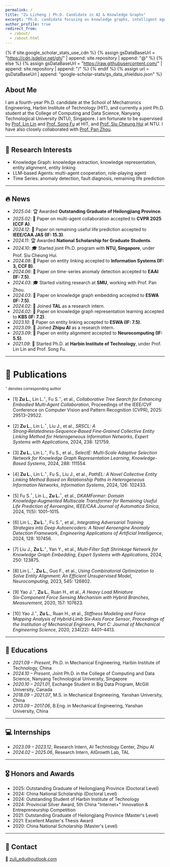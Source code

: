 ```yaml
---
permalink: /
title: "Zu Lizheng | Ph.D. Candidate in AI & Knowledge Graphs"
excerpt: "Ph.D. candidate focusing on knowledge graphs, intelligent agents, LLMs, and time series modeling."
author_profile: true
redirect_from: 
  - /about/
  - /about.html
---
```


{% if site.google_scholar_stats_use_cdn %}
{% assign gsDataBaseUrl = "https://cdn.jsdelivr.net/gh/" | append: site.repository | append: "@" %}
{% else %}
{% assign gsDataBaseUrl = "https://raw.githubusercontent.com/" | append: site.repository | append: "/" %}
{% endif %}
{% assign url = gsDataBaseUrl | append: "google-scholar-stats/gs_data_shieldsio.json" %}

## About Me
<span class='anchor' id='about-me'></span>

I am a fourth-year Ph.D. candidate at the School of Mechatronics Engineering, Harbin Institute of Technology (HIT), and currently a joint Ph.D. student at the College of Computing and Data Science, Nanyang Technological University (NTU), Singapore.
I am fortunate to be supervised by <a href="https://homepage.hit.edu.cn/linlin?lang=zh">Prof. Lin Lin</a> and <a href="https://homepage.hit.edu.cn/fusong?lang=zh">Prof. Song Fu</a> at HIT, and <a href="https://personal.ntu.edu.sg/asschui/">Prof. Siu Cheung Hui</a> at NTU. I have also closely collaborated with <a href="https://panzhous.github.io/">Prof. Pan Zhou</a>.

---

<span id="-interests"></span>
## 🤖 Research Interests
- Knowledge Graph: knowledge extraction, knowledge representation, entity alignment, entity linking   
- LLM-based Agents: multi-agent cooperation, role-playing agent
- Time Series: anomaly detection, fault diagnosis, remaining life prediction

---

<span id="-news"></span>
## 🔥 News
- *2025.04*: 🏆 Awarded **Outstanding Graduate of Heilongjiang Province**.  
- *2025.02*: 📝 Paper on multi-agent collaboration accepted to **CVPR 2025 (CCF A)**.  
- *2024.12*: 📄 Paper on remaining useful life prediction accepted to **IEEE/CAA JAS (IF: 15.3)**.
- *2024.11*: 🏆 Awarded **National Scholarship for Graduate Students**.  
- *2024.10*: 🎓 Started joint Ph.D. program with **NTU, Singapore**, under Prof. Siu Cheung Hui.
- *2024.08*: 📄 Paper on entity linking accepted to **Information Systems (IF: 3, CCF B)**.  
- *2024.06*: 📄 Paper on time-series anomaly detection accepted to **EAAI (IF: 7.5)**.  
- *2024.03*: 🎓 Started visiting research at **SMU**, working with Prof. Pan Zhou.  
- *2024.03*: 📄 Paper on knowledge graph embedding accepted to **ESWA (IF: 7.5)**.  
- *2024.02*: 💼 Joined **TAL** as a research intern.  
- *2024.02*: 📄 Paper on knowledge graph representation learning accepted to **KBS (IF: 7.2)**.  
- *2023.10*: 📄 Paper on entity linking accepted to **ESWA (IF: 7.5)**.  
- *2023.09*: 💼 Joined **Zhipu AI** as a research intern. 
- *2023.09*: 📄 Paper on entity alignment accepted to **Neurocomputing (IF: 5.5)**.  
- *2021.09*: 🚀 Started Ph.D. at **Harbin Institute of Technology**, under Prof. Lin Lin and Prof. Song Fu.  

---

[//]: # (<div class='paper-box'><div class='paper-box-image'><div><div class="badge">CVPR 2025</div><img src='images/500x300.png' alt="cots" width="100%"></div></div>)

[//]: # (<div class='paper-box-text' markdown="1">)

[//]: # ()
[//]: # (**Collaborative Tree Search for Enhancing Embodied Multi-Agent Collaboration**  )

[//]: # (Zu Lizheng, et al.  )

[//]: # ([**Paper**]&#40;#&#41; • [**Project**]&#40;#&#41;)

[//]: # ()
[//]: # (</div></div>)

<span id="-leadership-publication-work"></span>
# 📝 Publications
<sub>$^{\star}$ denotes corresponding author</sub>
- [1] **Zu L.**, Lin L.$^{\star}$, Fu S.$^{\star}$, et al., *Collaborative Tree Search for Enhancing Embodied Multi‑Agent Collaboration*, Proceedings of the IEEE/CVF Conference on Computer Vision and Pattern Recognition (CVPR), 2025: 29513–29522. 

- [2] **Zu L.**, Lin L.$^{\star}$, Liu J., et al., *SRSCL: A Strong‑Relatedness‑Sequence‑Based Fine‑Grained Collective Entity Linking Method for Heterogeneous Information Networks*, *Expert Systems with Applications*, 2024, 238: 121759. 

- [3] **Zu L.**, Lin L.$^{\star}$, Fu S., et al., *SelectE: Multi‑Scale Adaptive Selection Network for Knowledge Graph Representation Learning*, *Knowledge-Based Systems*, 2024, 288: 111554. 

- [4] **Zu L.**, Lin L.$^{\star}$, Fu S., Liu J., et al., *PathEL: A Novel Collective Entity Linking Method Based on Relationship Paths in Heterogeneous Information Networks*, *Information Systems*, 2024, 126: 102433. 

- [5] Fu S.$^{\star}$, Lin L., **Zu L.**$^{\star}$, et al., *DKAMFormer: Domain Knowledge‑Augmented Multiscale Transformer for Remaining Useful Life Prediction of Aeroengine*, *IEEE/CAA Journal of Automatica Sinica*, 2024, 11(5): 1001–1015. 

- [6] Lin L., **Zu L.**$^{\star}$, Fu S.$^{\star}$, et al., *Integrating Adversarial Training Strategies into Deep Autoencoders: A Novel Aeroengine Anomaly Detection Framework*, *Engineering Applications of Artificial Intelligence*, 2024, 128: 107456. 

- [7] Liu J., **Zu L.**$^{\star}$, Yan Y., et al., *Multi‑Filter Soft Shrinkage Network for Knowledge Graph Embedding*, *Expert Systems with Applications*, 2024, 250: 123875. 

- [8] Lin L.$^{\star}$, **Zu L.**, Guo F., et al., *Using Combinatorial Optimization to Solve Entity Alignment: An Efficient Unsupervised Model*, *Neurocomputing*, 2023, 545: 126802. 

- [9] Yao J.$^{\star}$, **Zu L.**, Ruan H., et al., *A Heavy Load Miniature Six‑Component Force Sensing Mechanism with Hybrid Branches*, *Measurement*, 2020, 157: 107623.

- [10] Yao J.$^{\star}$, **Zu L.**, Ruan H., et al., *Stiffness Modeling and Force Mapping Analysis of Hybrid‑Limb Six‑Axis Force Sensor*, *Proceedings of the Institution of Mechanical Engineers, Part C: Journal of Mechanical Engineering Science*, 2020, 234(22): 4401–4413. 



---
<span id="-educations"></span>
## 📖 Educations
- *2021.09 – Present*, Ph.D. in Mechanical Engineering, Harbin Institute of Technology, China
- *2024.10 – Present*, Joint Ph.D. in the College of Computing and Data Science, Nanyang Technological University, Singapore  
- *2020.10 – 2021.01*, Exchange Student in Big Data Program, McGill University, Canada  
- *2018.09 – 2021.07*, M.S. in Mechanical Engineering, Yanshan University, China 
- *2013.09 – 2017.06*, B.Eng. in Mechanical Engineering, Yanshan University, China 



---
<span id="-internships"></span>
## 💻 Internships
- *2023.09 – 2023.12*, Research Intern, AI Technology Center, Zhipu AI
- *2024.02 – 2025.06*, Research Intern, AIGrowth Lab, TAL

---
<span id="-honors-and-awards"></span>
## 🎖 Honors and Awards
- 2025: Outstanding Graduate of Heilongjiang Province (Doctoral Level)  
- 2024: China National Scholarship (Doctoral Level) 
- 2024: Outstanding Student of Harbin Institute of Technology
- 2024: Provincial Silver Award, 5th China "Internet+" Innovation & Entrepreneurship Competition  
- 2021: Outstanding Graduate of Heilongjiang Province (Master's Level)  
- 2021: Excellent Master's Thesis Award
- 2020: China National Scholarship (Master's Level)  


---
<span id="-contact"></span>
## 💬 Contact
📧 zuli_edu@outlook.com  
